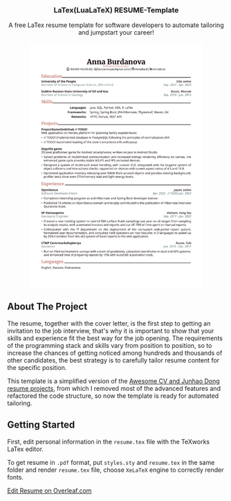 
<!-- Preview -->
<br />
<div align="center">
  <h3 align="center">LaTex(LuaLaTeX) RESUME-Template</h3>
    <p align="center">
    A free LaTex resume template for software developers to automate tailoring and jumpstart your career!
  </p>
  <a href="https://github.com/AnnaBurd/resume_latex/">
    <img src="/preview.svg" alt="Preview" width="400">
  </a>
</div>

## About The Project
The resume, together with the cover letter, is the first step to getting an invitation to the job interview, that's why it is important to show that your skills and experience fit the best way for the job opening. The requirements of the programming stack and skills vary from position to position, so to increase the chances of getting noticed among hundreds and thousands of other candidates, the best strategy is to carefully tailor resume content for the specific position.

This template is a simplified version of the <a href="https://github.com/junhaodong/resume">Awesome CV and Junhao Dong resume projects</a>, from which I removed most of the advanced features and refactored the code structure, so now the template is ready for automated tailoring.


## Getting Started

First, edit personal information in the `resume.tex` file with the TeXworks LaTex editor.

To get resume in `.pdf` format, put `styles.sty` and `resume.tex` in the same folder and render `resume.tex` file, choose `XeLaTeX` engine to correctly render fonts.

<a href="https://www.overleaf.com/read/whvrrvtydcmy">Edit Resume on Overleaf.com</a>